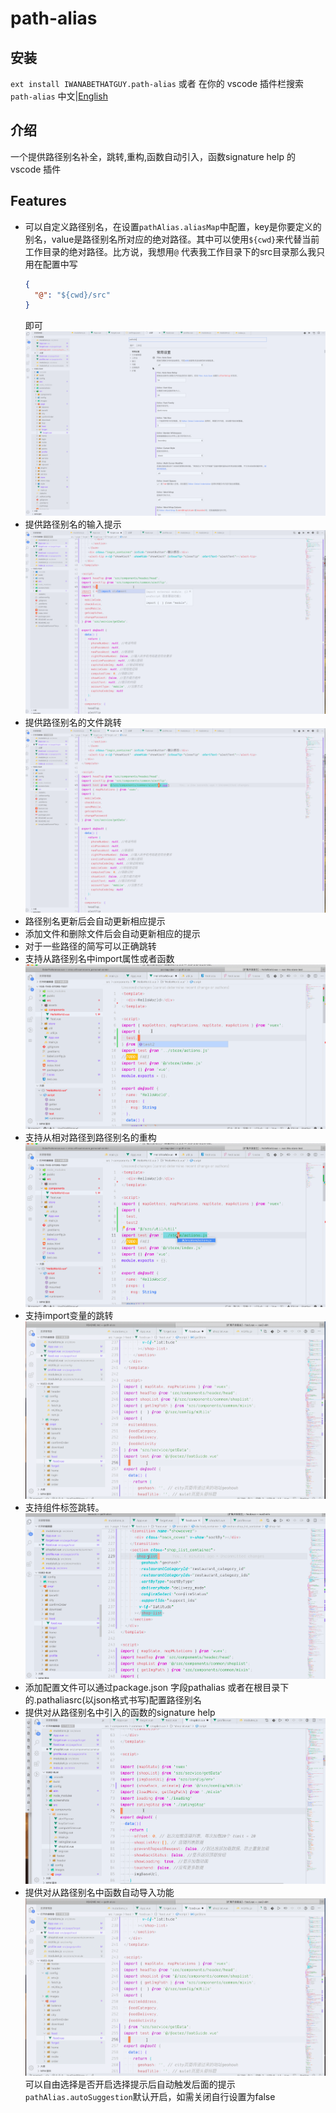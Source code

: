 # path-alias 
## 安装 
`ext install IWANABETHATGUY.path-alias`
或者 在你的 vscode 插件栏搜索 `path-alias` 
中文|[English](https://github.com/IWANABETHATGUY/vscode-path-alias/blob/master/README.EN.md)
## 介绍
一个提供路径别名补全，跳转,重构,函数自动引入，函数signature help  的vscode 插件
## Features
  - 可以自定义路径别名，在设置`pathAlias.aliasMap`中配置，key是你要定义的别名，value是路径别名所对应的绝对路径。其中可以使用`${cwd}`来代替当前工作目录的绝对路径。比方说，我想用`@` 代表我工作目录下的src目录那么我只用在配置中写
    ```json
    {
      "@": "${cwd}/src"
    }
    ```
    即可
    ![config](https://github.com/IWANABETHATGUY/vscode-path-alias/blob/master/assets/path-alias-config.gif?raw=true)
  - 提供路径别名的输入提示
    ![completion](https://github.com/IWANABETHATGUY/vscode-path-alias/blob/master/assets/path-alias-completion.gif?raw=true)
  - 提供路径别名的文件跳转
    ![defination](https://github.com/IWANABETHATGUY/vscode-path-alias/blob/master/assets/path-alias-defination.gif?raw=true)
  -  路径别名更新后会自动更新相应提示
  - 添加文件和删除文件后会自动更新相应的提示
  - 对于一些路径的简写可以正确跳转
  - 支持从路径别名中import属性或者函数
    ![multiline-import](https://github.com/IWANABETHATGUY/vscode-path-alias/blob/master/assets/path-alias-multiline-import.gif?raw=true)
  - 支持从相对路径到路径别名的重构
    ![refactor](https://github.com/IWANABETHATGUY/vscode-path-alias/blob/master/assets/path-alias-refactor.gif?raw=true)
  - 支持import变量的跳转
    ![import-defination](https://github.com/IWANABETHATGUY/vscode-path-alias/blob/master/assets/path-alias-autoimport.gif?raw=true)
  - 支持组件标签跳转。
  ![html-tag-defination](https://github.com/IWANABETHATGUY/vscode-path-alias/blob/master/assets/html-tag-defination.gif?raw=true)
  - 添加配置文件可以通过package.json 字段pathalias 或者在根目录下的.pathaliasrc(以json格式书写)配置路径别名
  - 提供对从路径别名中引入的函数的signature help 
  ![path-alias-signature](https://github.com/IWANABETHATGUY/vscode-path-alias/blob/master/assets/pathaliassignature.gif?raw=true)
  - 提供对从路径别名中函数自动导入功能
  ![path-alias-autoimport](https://github.com/IWANABETHATGUY/vscode-path-alias/blob/master/assets/path-alias-autoimport2.gif?raw=true)
  可以自由选择是否开启选择提示后自动触发后面的提示`pathAlias.autoSuggestion`默认开启，如需关闭自行设置为false
